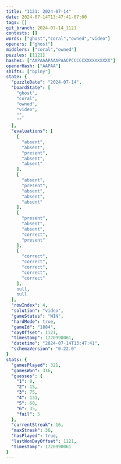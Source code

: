 ```yaml
---
title: "1121: 2024-07-14"
date: 2024-07-14T13:47:41-07:00
tags: []
git_branch: 2024-07-14_1121
contests: []
words: ["ghost","coral","owned","video"]
openers: ["ghost"]
middlers: ["coral","owned"]
puzzles: [1121]
hashes: ["AAPAAAPAAAPAACPCCCCCXXXXXXXXXX"]
openerHash: ["AAPAA"]
shifts: ["bplny"]
state: {
  "puzzleDate": "2024-07-14",
  "boardState": [
    "ghost",
    "coral",
    "owned",
    "video",
    "",
    ""
  ],
  "evaluations": [
    [
      "absent",
      "absent",
      "present",
      "absent",
      "absent"
    ],
    [
      "absent",
      "present",
      "absent",
      "absent",
      "absent"
    ],
    [
      "present",
      "absent",
      "absent",
      "correct",
      "present"
    ],
    [
      "correct",
      "correct",
      "correct",
      "correct",
      "correct"
    ],
    null,
    null
  ],
  "rowIndex": 4,
  "solution": "video",
  "gameStatus": "WIN",
  "hardMode": true,
  "gameId": "1884",
  "dayOffset": 1121,
  "timestamp": 1720990061,
  "datetime": "2024-07-14T13:47:41",
  "schemaVersion": "0.22.0"
}
stats: {
  "gamesPlayed": 321,
  "gamesWon": 316,
  "guesses": {
    "1": 0,
    "2": 15,
    "3": 75,
    "4": 131,
    "5": 60,
    "6": 35,
    "fail": 5
  },
  "currentStreak": 16,
  "maxStreak": 36,
  "hasPlayed": true,
  "lastWonDayOffset": 1121,
  "timestamp": 1720990061
}
---
```

<!-- more -->
